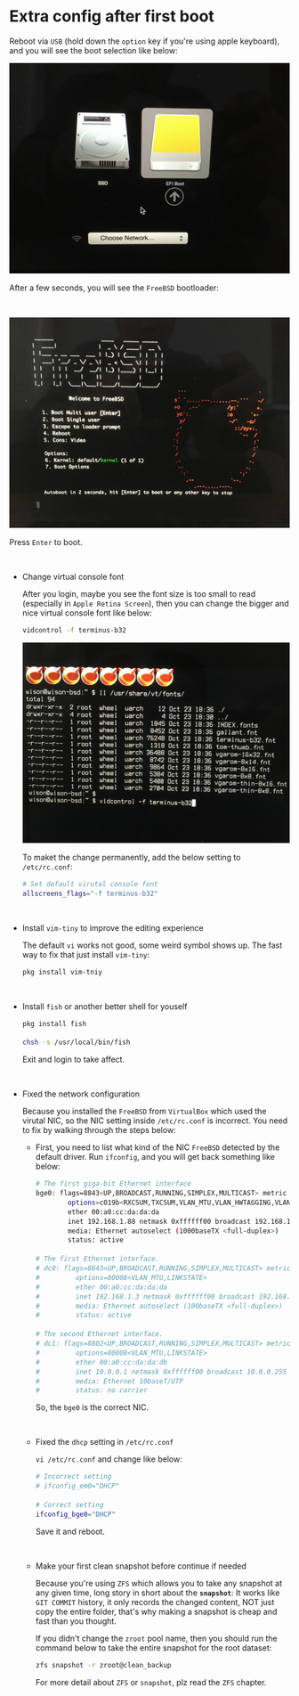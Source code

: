 # Extra config after first boot

Reboot via `USB` (hold down the `option` key if you're using apple keyboard), and you will see the boot selection like below:

![first-boot-1.png](./images/first-boot-1.png)

After a few seconds, you will see the `FreeBSD` bootloader:

</br>

![first-boot-2.png](./images/first-boot-2.png)

Press `Enter` to boot.

</br>

- Change virtual console font

    After you login, maybe you see the font size is too small to read (especially in `Apple Retina Screen`), then you can change
    the bigger and nice virtual console font like below:

    ```bash
    vidcontrol -f terminus-b32
    ```

    ![first-boot-3.png](./images/first-boot-3.png)

    To maket the change permanently, add the below setting to `/etc/rc.conf`:

    ```bash
    # Set default virutal console font
    allscreens_flags="-f terminus-b32"
    ```

</br>

- Install `vim-tiny` to improve the editing experience

    The default `vi` works not good, some weird symbol shows up. The fast way to fix that just install `vim-tiny`:

    ```bash
    pkg install vim-tniy
    ```

</br>

- Install `fish` or another better shell for youself

    ```bash
    pkg install fish

    chsh -s /usr/local/bin/fish
    ```

    Exit and login to take affect.

</br>

- Fixed the network configuration

    Because you installed the `FreeBSD` from `VirtualBox` which used the virutal NIC, so the NIC setting inside `/etc/rc.conf` is
    incorrect. You need to fix by walking through the steps below:

    - First, you need to list what kind of the NIC `FreeBSD` detected by the default driver. Run `ifconfig`, and you
    will get back something like below:

        ```bash
        # The first giga-bit Ethernet interface
        bge0: flags=8843<UP,BROADCAST,RUNNING,SIMPLEX,MULTICAST> metric 0 mtu 1500
                options=c019b<RXCSUM,TXCSUM,VLAN_MTU,VLAN_HWTAGGING,VLAN_HWCSUM, TSO4, VLAN_HWTSO,LINKSTATE>
                ether 00:a0:cc:da:da:da
                inet 192.168.1.88 netmask 0xffffff00 broadcast 192.168.1.255
                media: Ethernet autoselect (1000baseTX <full-duplex>)
                status: active

        # The first Ethernet interface.
        # dc0: flags=8843<UP,BROADCAST,RUNNING,SIMPLEX,MULTICAST> metric 0 mtu 1500
        #         options=80008<VLAN_MTU,LINKSTATE>
        #         ether 00:a0:cc:da:da:da
        #         inet 192.168.1.3 netmask 0xffffff00 broadcast 192.168.1.255
        #         media: Ethernet autoselect (100baseTX <full-duplex>)
        #         status: active

        # The second Ethernet interface.
        # dc1: flags=8802<UP,BROADCAST,RUNNING,SIMPLEX,MULTICAST> metric 0 mtu 1500
        #         options=80008<VLAN_MTU,LINKSTATE>
        #         ether 00:a0:cc:da:da:db
        #         inet 10.0.0.1 netmask 0xffffff00 broadcast 10.0.0.255
        #         media: Ethernet 10baseT/UTP
        #         status: no carrier
        ```

        So, the `bge0` is the correct NIC.

    </br>

    - Fixed the `dhcp` setting in `/etc/rc.conf`

        `vi /etc/rc.conf` and change like below:

        ```bash
        # Incorrect setting
        # ifconfig_em0="DHCP"

        # Correct setting
        ifconfig_bge0="DHCP"
        ```

        Save it and reboot.
    
    </br>

    - Make your first clean snapshot before continue if needed
        
        Because you're using `ZFS` which allows you to take any snapshot at any given time, long story in short
        about the **`snapshot`**: It works like `GIT COMMIT` history, it only records the changed content, NOT 
        just copy the entire folder, that's why making a snapshot is cheap and fast than you thought.

        If you didn't change the `zroot` pool name, then you should run the command below to take the entire
        snapshot for the root dataset:

        ```bash
        zfs snapshot -r zroot@clean_backup
        ```


        For more detail about `ZFS` or `snapshot`, plz read the `ZFS` chapter.

